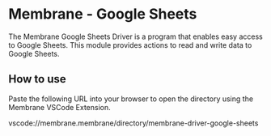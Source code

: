 # Membrane - Google Sheets

The Membrane Google Sheets Driver is a program that enables easy access to Google Sheets. This module provides actions to read and write data to Google Sheets.

## How to use

Paste the following URL into your browser to open the directory using the Membrane VSCode Extension.

vscode://membrane.membrane/directory/membrane-driver-google-sheets